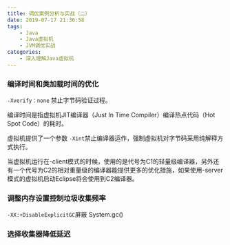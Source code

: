 ```yaml
---
title: 调优案例分析与实战（二）
date: 2019-07-17 21:36:58
tags:
	- Java
	- Java虚拟机
	- JVM调优实战
categories:
	- 深入理解Java虚拟机
---
```


### 编译时间和类加载时间的优化

`-Xverify：none` 禁止字节码验证过程。

编译时间是指虚拟机JIT编译器（Just In Time Compiler）编译热点代码（Hot Spot Code）的耗时。

虚拟机提供了一个参数 `-Xint`禁止编译器运作，强制虚拟机对字节码采用纯解释方式执行。

当虚拟机运行在-client模式的时候，使用的是代号为C1的轻量级编译器，另外还有一个代号为C2的相对重量级的编译器能提供更多的优化措施，如果使用-server模式的虚拟机启动Eclipse将会使用到C2编译器。

### 调整内存设置控制垃圾收集频率

`-XX:+DisableExplicitGC`屏蔽 System.gc()

### 选择收集器降低延迟